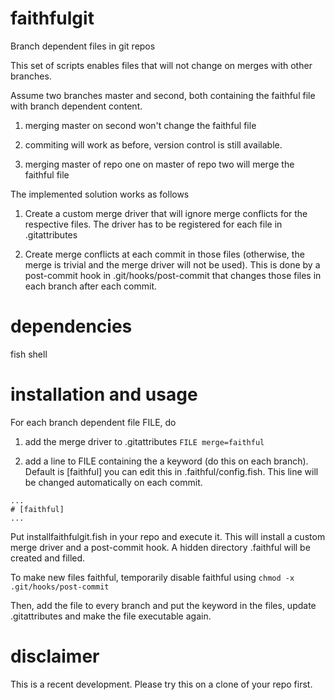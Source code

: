 # faithfulgit
Branch dependent files in git repos

This set of scripts enables files that will not change on merges with other branches.

Assume two branches master and second, both containing the faithful file with branch dependent content.

1) merging master on second won't change the faithful file

2) commiting will work as before, version control is still available.

3) merging master of repo one on master of repo two will merge the faithful file



The implemented solution works as follows

1) Create a custom merge driver that will ignore merge conflicts for the respective files. The driver has to be registered for each file in .gitattributes

2) Create merge conflicts at each commit in those files (otherwise, the merge is trivial and the merge driver will not be used). This is done by a post-commit hook in .git/hooks/post-commit that changes those files in each branch after each commit.

# dependencies
fish shell

# installation and usage
For each branch dependent file FILE, do

1) add the merge driver to .gitattributes
`FILE merge=faithful`

2) add a line to FILE containing the a keyword (do this on each branch). Default is [faithful] you can edit this in .faithful/config.fish. This line will be changed automatically on each commit.
~~~~
...
# [faithful]
...
~~~~

Put installfaithfulgit.fish in your repo and execute it. This will install a custom merge driver and a post-commit hook. A hidden directory .faithful will be created and filled.

To make new files faithful, temporarily disable faithful using
`chmod -x .git/hooks/post-commit`

Then, add the file to every branch and put the keyword in the files, update .gitattributes and make the file executable again.


# disclaimer
This is a recent development. Please try this on a clone of your repo first.
